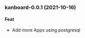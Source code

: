 
<a name="kanboard-0.0.1"></a>
### kanboard-0.0.1 (2021-10-16)

#### Feat

* Add more Apps using postgresql

